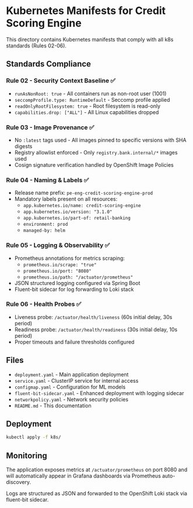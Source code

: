# Kubernetes Manifests for Credit Scoring Engine

This directory contains Kubernetes manifests that comply with all k8s standards (Rules 02-06).

## Standards Compliance

### Rule 02 - Security Context Baseline ✅
- `runAsNonRoot: true` - All containers run as non-root user (1001)
- `seccompProfile.type: RuntimeDefault` - Seccomp profile applied
- `readOnlyRootFilesystem: true` - Root filesystem is read-only
- `capabilities.drop: ["ALL"]` - All Linux capabilities dropped

### Rule 03 - Image Provenance ✅
- No `:latest` tags used - All images pinned to specific versions with SHA digests
- Registry allowlist enforced - Only `registry.bank.internal/*` images used
- Cosign signature verification handled by OpenShift Image Policies

### Rule 04 - Naming & Labels ✅
- Release name prefix: `pe-eng-credit-scoring-engine-prod`
- Mandatory labels present on all resources:
  - `app.kubernetes.io/name: credit-scoring-engine`
  - `app.kubernetes.io/version: "3.1.0"`
  - `app.kubernetes.io/part-of: retail-banking`
  - `environment: prod`
  - `managed-by: helm`

### Rule 05 - Logging & Observability ✅
- Prometheus annotations for metrics scraping:
  - `prometheus.io/scrape: "true"`
  - `prometheus.io/port: "8080"`
  - `prometheus.io/path: "/actuator/prometheus"`
- JSON structured logging configured via Spring Boot
- Fluent-bit sidecar for log forwarding to Loki stack

### Rule 06 - Health Probes ✅
- Liveness probe: `/actuator/health/liveness` (60s initial delay, 30s period)
- Readiness probe: `/actuator/health/readiness` (30s initial delay, 10s period)
- Proper timeouts and failure thresholds configured

## Files

- `deployment.yaml` - Main application deployment
- `service.yaml` - ClusterIP service for internal access
- `configmap.yaml` - Configuration for ML models
- `fluent-bit-sidecar.yaml` - Enhanced deployment with logging sidecar
- `networkpolicy.yaml` - Network security policies
- `README.md` - This documentation

## Deployment

```bash
kubectl apply -f k8s/
```

## Monitoring

The application exposes metrics at `/actuator/prometheus` on port 8080 and will automatically appear in Grafana dashboards via Prometheus auto-discovery.

Logs are structured as JSON and forwarded to the OpenShift Loki stack via fluent-bit sidecar.

